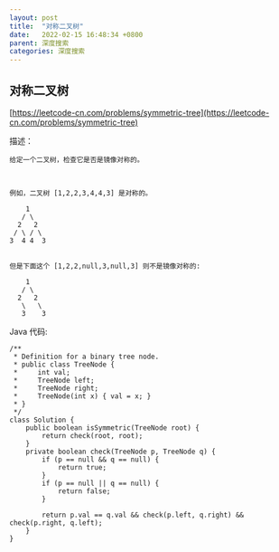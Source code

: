 ```yaml
---
layout: post
title:  "对称二叉树"
date:   2022-02-15 16:48:34 +0800
parent: 深度搜索
categories: 深度搜索
---
```


## 对称二叉树
[https://leetcode-cn.com/problems/symmetric-tree](https://leetcode-cn.com/problems/symmetric-tree)

描述：

```
给定一个二叉树，检查它是否是镜像对称的。

 

例如，二叉树 [1,2,2,3,4,4,3] 是对称的。

    1
   / \
  2   2
 / \ / \
3  4 4  3
 

但是下面这个 [1,2,2,null,3,null,3] 则不是镜像对称的:

    1
   / \
  2   2
   \   \
   3    3

```

Java 代码:
```
/**
 * Definition for a binary tree node.
 * public class TreeNode {
 *     int val;
 *     TreeNode left;
 *     TreeNode right;
 *     TreeNode(int x) { val = x; }
 * }
 */
class Solution {
    public boolean isSymmetric(TreeNode root) {
        return check(root, root);
    }
    private boolean check(TreeNode p, TreeNode q) {
        if (p == null && q == null) {
            return true;
        }
        if (p == null || q == null) {
            return false;
        }

        return p.val == q.val && check(p.left, q.right) && check(p.right, q.left);
    }
}
```
